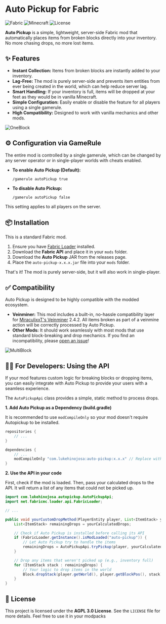 # Auto Pickup for Fabric

![Fabric](https://img.shields.io/badge/modloader-fabric-blue?style=for-the-badge)
![Minecraft](https://img.shields.io/badge/minecraft-1.21.5-green?style=for-the-badge)
![License](https://img.shields.io/badge/license-AGPL%203.0-lightgrey?style=for-the-badge)

**Auto Pickup** is a simple, lightweight, server-side Fabric mod that automatically places items from broken blocks directly into your inventory. No more chasing drops, no more lost items.

## ✨ Features

*   **Instant Collection:** Items from broken blocks are instantly added to your inventory.
*   **Lag-Free:** The mod is purely server-side and prevents item entities from ever being created in the world, which can help reduce server lag.
*   **Smart Handling:** If your inventory is full, items will be dropped at your feet as they would be in vanilla Minecraft.
*   **Simple Configuration:** Easily enable or disable the feature for all players using a single gamerule.
*   **High Compatibility:** Designed to work with vanilla mechanics and other mods.


![OneBlock](https://github.com/user-attachments/assets/5e3afe38-de87-4a3a-a0fa-3de2fa9a7a8f)


## ⚙️ Configuration via GameRule

The entire mod is controlled by a single gamerule, which can be changed by any server operator or in single-player worlds with cheats enabled.

*   **To enable Auto Pickup (Default):**
    ```
    /gamerule autoPickup true
    ```

*   **To disable Auto Pickup:**
    ```
    /gamerule autoPickup false
    ```

This setting applies to all players on the server.

## 📦 Installation

This is a standard Fabric mod.

1.  Ensure you have [Fabric Loader](https://fabricmc.net/use/) installed.
2.  Download the **Fabric API** and place it in your `mods` folder.
3.  Download the **Auto Pickup** JAR from the releases page.
4.  Place the `auto-pickup-x.x.x.jar` file into your `mods` folder.

That's it! The mod is purely server-side, but it will also work in single-player.

## ✅ Compatibility

Auto Pickup is designed to be highly compatible with the modded ecosystem.

*   **Veinminer:** This mod includes a built-in, no-hassle compatibility layer for [MiraculixxT's Veinminer](https://modrinth.com/datapack/veinminer) 2.4.2. All items broken as part of a veinmine action will be correctly processed by Auto Pickup.
*   **Other Mods:** It should work seamlessly with most mods that use standard block-breaking and drop mechanics. If you find an incompatibility, please [open an issue](https://github.com/lukehinojosa/autopickup/issues)!

![MultiBlock](https://github.com/user-attachments/assets/63267ae6-2c95-47ea-821b-2cc5b50218bb)


## 👩‍💻 For Developers: Using the API

If your mod features custom logic for breaking blocks or dropping items, you can easily integrate with Auto Pickup to provide your users with a seamless experience.

The `AutoPickupApi` class provides a simple, static method to process drops.

**1. Add Auto Pickup as a Dependency (build.gradle)**

It is recommended to use `modCompileOnly` so your mod doesn't require Autopickup to be installed.

```groovy
repositories {
    // ...
}

dependencies {
    // ...
    modCompileOnly "com.lukehinojosa:auto-pickup:x.x.x" // Replace with the correct group/version
}
```

**2. Use the API in your code**

First, check if the mod is loaded. Then, pass your calculated drops to the API. It will return a list of any items that could not be picked up.

```java
import com.lukehinojosa.autopickup.AutoPickupApi;
import net.fabricmc.loader.api.FabricLoader;

// ...

public void yourCustomDropMethod(PlayerEntity player, List<ItemStack> yourCalculatedDrops) {
    List<ItemStack> remainingDrops = yourCalculatedDrops;

    // Check if Auto Pickup is installed before calling its API
    if (FabricLoader.getInstance().isModLoaded("auto-pickup")) {
        // Let Auto Pickup try to handle the items
        remainingDrops = AutoPickupApi.tryPickup(player, yourCalculatedDrops);
    }

    // Drop any items that weren't picked up (e.g., inventory full)
    for (ItemStack stack : remainingDrops) {
        // Your logic to drop items in the world
        Block.dropStack(player.getWorld(), player.getBlockPos(), stack);
    }
}
```

## 📜 License

This project is licensed under the **AGPL 3.0 License**. See the `LICENSE` file for more details. Feel free to use it in your modpacks
